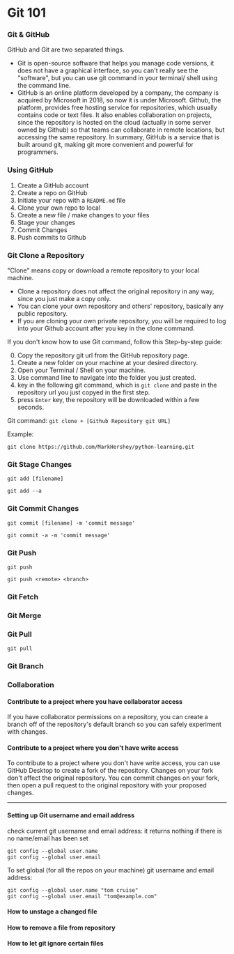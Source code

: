 
# Git 101


### Git & GitHub

GitHub and Git are two separated things.

- Git is open-source software that helps you manage code versions, it does not have a graphical interface, so you can't really see the "software", but you can use git command in your terminal/ shell using the command line.
- GitHub is an online platform developed by a company, the company is acquired by Microsoft in 2018, so now it is under Microsoft. Github, the platform, provides free hosting service for repositories, which usually contains code or text files. It also enables collaboration on projects, since the repository is hosted on the cloud (actually in some server owned by Github) so that teams can collaborate in remote locations, but accessing the same repository. In summary, GitHub is a service that is built around git, making git more convenient and powerful for programmers.

### Using GitHub

1. Create a GitHub account
2. Create a repo on GitHub
3. Initiate your repo with a `README.md` file
4. Clone your own repo to local
5. Create a new file / make changes to your files
6. Stage your changes
7. Commit Changes
8. Push commits to Github

### Git Clone a Repository
"Clone" means copy or download a remote repository to your local machine.

- Clone a repository does not affect the original repository in any way, since you just make a copy only.
- You can clone your own repository and others' repository, basically any public repository.
- If you are cloning your own private repository, you will be required to log into your Github account after you key in the clone command.  

If you don't know how to use Git command, follow this Step-by-step guide:

0. Copy the repository git url from the GitHub repository page.
1. Create a new folder on your machine at your desired directory.
2. Open your Terminal / Shell on your machine.
3. Use command line to navigate into the folder you just created.
4. key in the following git command, which is `git clone` and paste in the repository url you just copyed in the first step.
5. press `Enter` key, the repository will be downloaded within a few seconds.

Git command:
`git clone + [Github Repository git URL]`

Example:

```
git clone https://github.com/MarkHershey/python-learning.git
```

### Git Stage Changes

```
git add [filename]
```

```
git add --a
```


### Git Commit Changes

```
git commit [filename] -m 'commit message'
```

```
git commit -a -m 'commit message'
```

### Git Push
```
git push
```

```
git push <remote> <branch>
```

### Git Fetch

### Git Merge


### Git Pull
```
git pull
```


### Git Branch


### Collaboration

#### Contribute to a project where you have collaborator access

If you have collaborator permissions on a repository, you can create a branch off of the repository's default branch so you can safely experiment with changes.

#### Contribute to a project where you don't have write access

To contribute to a project where you don't have write access, you can use GitHub Desktop to create a fork of the repository. Changes on your fork don't affect the original repository. You can commit changes on your fork, then open a pull request to the original repository with your proposed changes.


---

#### Setting up Git username and email address

check current git username and email address:
it returns nothing if there is no name/email has been set

```
git config --global user.name
git config --global user.email

```

To set global (for all the repos on your machine) git username and email address:

```
git config --global user.name "tom cruise"
git config --global user.email "tom@example.com"

```


#### How to unstage a changed file

#### How to remove a file from repository

#### How to let git ignore certain files
